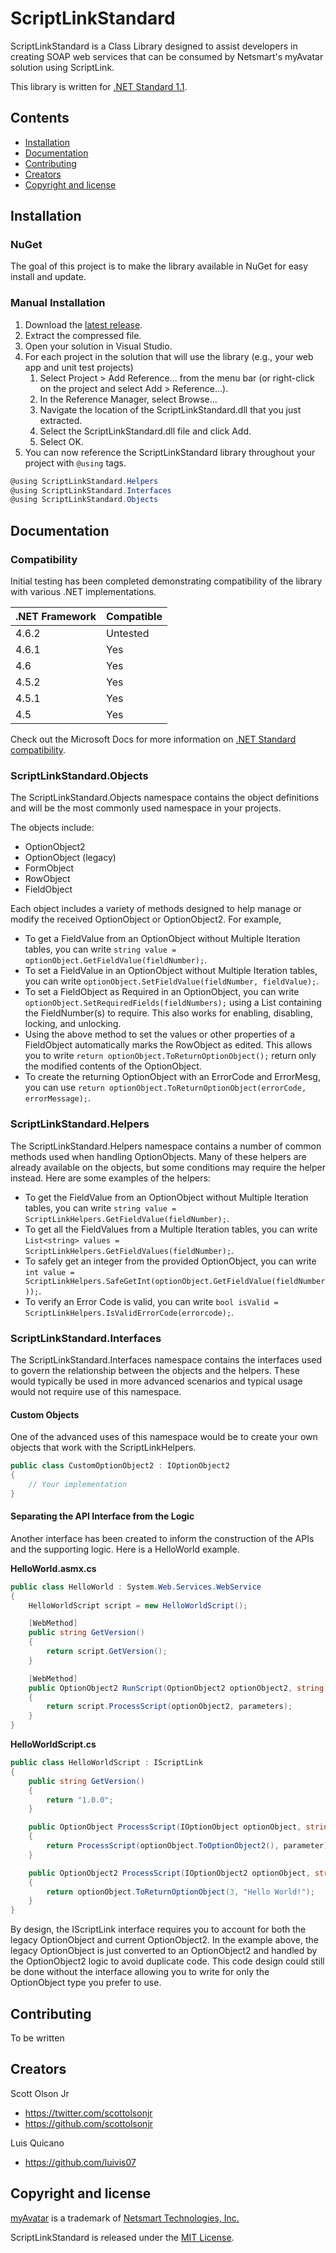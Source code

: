 # ScriptLinkStandard

ScriptLinkStandard is a Class Library designed to assist developers in creating SOAP web services that can be consumed by Netsmart's myAvatar solution using ScriptLink.

This library is written for [.NET Standard 1.1](https://docs.microsoft.com/en-us/dotnet/standard/net-standard).

## Contents
* [Installation](https://github.com/rcskids/ScriptLinkStandard#installation)
* [Documentation](https://github.com/rcskids/ScriptLinkStandard#documentation)
* [Contributing](https://github.com/rcskids/ScriptLinkStandard#contributing)
* [Creators](https://github.com/rcskids/ScriptLinkStandard#creators)
* [Copyright and license](https://github.com/rcskids/ScriptLinkStandard#copyright-and-license)

## Installation

### NuGet
The goal of this project is to make the library available in NuGet for easy install and update.

### Manual Installation
1. Download the [latest release](https://github.com/rcskids/ScriptLinkStandard/releases).
2. Extract the compressed file.
3. Open your solution in Visual Studio.
4. For each project in the solution that will use the library (e.g., your web app and unit test projects)
	1. Select Project > Add Reference... from the menu bar (or right-click on the project and select Add > Reference...).
	2. In the Reference Manager, select Browse...
	3. Navigate the location of the ScriptLinkStandard.dll that you just extracted.
	4. Select the ScriptLinkStandard.dll file and click Add.
	5. Select OK.
5. You can now reference the ScriptLinkStandard library throughout your project with `@using` tags.

```c#
@using ScriptLinkStandard.Helpers
@using ScriptLinkStandard.Interfaces
@using ScriptLinkStandard.Objects
```

## Documentation

### Compatibility
Initial testing has been completed demonstrating compatibility of the library with various .NET implementations.

.NET Framework | Compatible
-------------- | ----------
4.6.2 | Untested
4.6.1 | Yes
4.6 | Yes
4.5.2 | Yes
4.5.1 | Yes
4.5 | Yes

Check out the Microsoft Docs for more information on [.NET Standard compatibility](https://docs.microsoft.com/en-us/dotnet/standard/net-standard).

### ScriptLinkStandard.Objects
The ScriptLinkStandard.Objects namespace contains the object definitions and will be the most commonly used namespace in your projects.

The objects include:
* OptionObject2
* OptionObject (legacy)
* FormObject
* RowObject
* FieldObject

Each object includes a variety of methods designed to help manage or modify the received OptionObject or OptionObject2. For example,
* To get a FieldValue from an OptionObject without Multiple Iteration tables, you can write `string value = optionObject.GetFieldValue(fieldNumber);`.
* To set a FieldValue in an OptionObject without Multiple Iteration tables, you can write `optionObject.SetFieldValue(fieldNumber, fieldValue);`.
* To set a FieldObject as Required in an OptionObject, you can write `optionObject.SetRequiredFields(fieldNumbers);` using a List<string> containing the FieldNumber(s) to require. This also works for enabling, disabling, locking, and unlocking.
* Using the above method to set the values or other properties of a FieldObject automatically marks the RowObject as edited. This allows you to write `return optionObject.ToReturnOptionObject();` return only the modified contents of the OptionObject.
* To create the returning OptionObject with an ErrorCode and ErrorMesg, you can use `return optionObject.ToReturnOptionObject(errorCode, errorMessage);`.

### ScriptLinkStandard.Helpers
The ScriptLinkStandard.Helpers namespace contains a number of common methods used when handling OptionObjects. Many of these helpers are already available on the objects, but some conditions may require the helper instead. Here are some examples of the helpers:
* To get the FieldValue from an OptionObject without Multiple Iteration tables, you can write `string value = ScriptLinkHelpers.GetFieldValue(fieldNumber);`.
* To get all the FieldValues from a Multiple Iteration tables, you can write `List<string> values = ScriptLinkHelpers.GetFieldValues(fieldNumber);`.
* To safely get an integer from the provided OptionObject, you can write `int value = ScriptLinkHelpers.SafeGetInt(optionObject.GetFieldValue(fieldNumber));`.
* To verify an Error Code is valid, you can write `bool isValid = ScriptLinkHelpers.IsValidErrorCode(errorcode);`.

### ScriptLinkStandard.Interfaces
The ScriptLinkStandard.Interfaces namespace contains the interfaces used to govern the relationship between the objects and the helpers. These would typically be used in more advanced scenarios and typical usage would not require use of this namespace.

#### Custom Objects
One of the advanced uses of this namespace would be to create your own objects that work with the ScriptLinkHelpers.

```c#
public class CustomOptionObject2 : IOptionObject2
{
	// Your implementation
}
```

#### Separating the API Interface from the Logic
Another interface has been created to inform the construction of the APIs and the supporting logic. Here is a HelloWorld example.

**HelloWorld.asmx.cs**
```c#
public class HelloWorld : System.Web.Services.WebService
{
    HelloWorldScript script = new HelloWorldScript();

    [WebMethod]
    public string GetVersion()
    {
        return script.GetVersion();
    }

    [WebMethod]
    public OptionObject2 RunScript(OptionObject2 optionObject2, string parameters)
    {
        return script.ProcessScript(optionObject2, parameters);
    }
}
```

**HelloWorldScript.cs**
```c#
public class HelloWorldScript : IScriptLink
{
    public string GetVersion()
    {
        return "1.0.0";
    }

    public OptionObject ProcessScript(IOptionObject optionObject, string parameter)
    {
        return ProcessScript(optionObject.ToOptionObject2(), parameter).ToOptionObject();
    }

    public OptionObject2 ProcessScript(IOptionObject2 optionObject, string parameter)
    {
        return optionObject.ToReturnOptionObject(3, "Hello World!");
    }
}
```

By design, the IScriptLink interface requires you to account for both the legacy OptionObject and current OptionObject2. In the example above, the legacy OptionObject is just converted to an OptionObject2 and handled by the OptionObject2 logic to avoid duplicate code. This code design could still be done without the interface allowing you to write for only the OptionObject type you prefer to use.

## Contributing
To be written

## Creators
Scott Olson Jr
* https://twitter.com/scottolsonjr
* https://github.com/scottolsonjr

Luis Quicano
* https://github.com/luivis07

## Copyright and license
[myAvatar](https://www.ntst.com/Solutions-We-Offer/products/myavatar.aspx) is a trademark of [Netsmart Technologies, Inc.](http://www.ntst.com)

ScriptLinkStandard is released under the [MIT License](https://github.com/rcskids/ScriptLinkStandard/blob/master/LICENSE.md).
